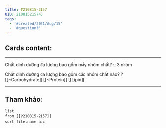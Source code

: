 ```yaml
---
title: ❓210815-2157
UID: 210815215740
tags:
  - '#created/2021/Aug/15'
  - '#question❓'
---
```


## Cards content:
---

Chất dinh dưỡng đa lượng bao gồm mấy nhóm chất? :: 3 nhóm
<!--SR:!2021-10-15,45,290-->

Chất dinh dưỡng đa lượng bao gồm các nhóm chất nào?
?
[[~Carbohydrate]]
[[~Protein]]
[[Lipid]]
<!--SR:!2021-11-13,69,310-->

---

## Tham khảo:
```dataview
list
from [[❓210815-2157]]
sort file.name asc
```